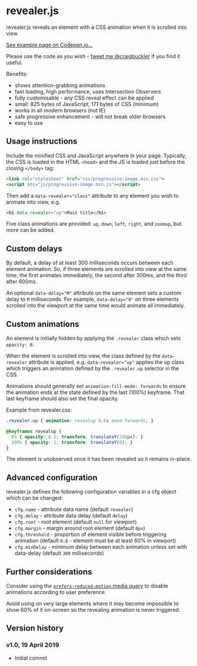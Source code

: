 # revealer.js

revealer.js reveals an element with a CSS animation when it is scrolled into view.

[See example page on Codepen.io...](https://codepen.io/craigbuckler/full/Lvmdjb)

Please use the code as you wish - [tweet me @craigbuckler](https://twitter.com/craigbuckler) if you find it useful.

Benefits:

* shows attention-grabbing animations
* fast loading, high performance, uses Intersection Observers
* fully customisable - any CSS reveal effect can be applied
* small: 825 bytes of JavaScript, 171 bytes of CSS (minimum)
* works in all modern browsers (not IE)
* safe progressive enhancement - will not break older browsers
* easy to use


## Usage instructions

Include the minified CSS and JavaScript anywhere in your page. Typically, the CSS is loaded in the HTML `<head>` and the JS is loaded just before the closing `</body>` tag:

```html
<link rel="stylesheet" href="css/progressive-image.min.css">
<script src="js/progressive-image.min.js"></script>
```

Then add a `data-revealer="class"` attribute to any element you wish to animate into view, e.g.

```html
<h1 data-revealer="up">Main title</h1>
```

Five class animations are provided: `up`, `down`, `left`, `right`, and `zoomup`, but more can be added.


## Custom delays

By default, a delay of at least 300 milliseconds occurs between each element animation. So, if three elements are scrolled into view at the same time, the first animates immediately, the second after 300ms, and the third after 600ms.

An optional `data-delay="M"` attribute on the same element sets a custom delay to `M` milliseconds. For example, `data-delay="0"` on three elements scrolled into the viewport at the same time would animate all immediately.


## Custom animations

An element is initially hidden by applying the `.revealer` class which sets `opacity: 0`.

When the element is scrolled into view, the class defined by the `data-revealer` attribute is applied, e.g. `data-revealer="up"` applies the up class which triggers an animation defined by the `.revealer.up` selector in the CSS.

Animations should generally set `animation-fill-mode: forwards` to ensure the animation ends at the state defined by the last (100%) keyframe. That last keyframe should also set the final opacity.

Example from revealer.css:

```css
.revealer.up { animation: revealup 0.6s ease forwards; }

@keyframes revealup {
  0% { opacity: 0.2; transform: translateY(100px); }
  100% { opacity: 1; transform: translateY(0); }
}
```

The element is unobserved once it has been revealed so it remains in-place.


## Advanced configuration

revealer.js defines the following configuration variables in a cfg object which can be changed:

* `cfg.name` - attribute data name (default `revealer`)
* `cfg.delay` - attribute data delay (default `delay`)
* `cfg.root` - root element (default `null` for viewport)
* `cfg.margin` - margin around root element (default `0px`)
* `cfg.threshold` - proportion of element visible before triggering animation (default `0.6` - element must be at least 60% in viewport)
* `cfg.minDelay` - minimum delay between each animation unless set with data-delay (default `300` milliseconds)


## Further considerations

Consider using the [`prefers-reduced-motion` media query](https://developer.mozilla.org/en-US/docs/Web/CSS/@media/prefers-reduced-motion) to disable animations according to user preference.

Avoid using on very large elements where it may become impossible to show 60% of it on-screen so the revealing animation is never triggered.


## Version history

### v1.0, 19 April 2019

* Initial commit
